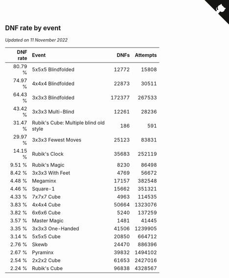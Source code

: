 ## DNF rate by event

*Updated on 11 November 2022*

| DNF rate | Event | DNFs | Attempts |
| ---: | :--- | ---: | ---: |
| 80.79 % | 5x5x5 Blindfolded | 12772 | 15808 |
| 74.97 % | 4x4x4 Blindfolded | 22873 | 30511 |
| 64.43 % | 3x3x3 Blindfolded | 172377 | 267533 |
| 43.42 % | 3x3x3 Multi-Blind | 12261 | 28236 |
| 31.47 % | Rubik's Cube: Multiple blind old style | 186 | 591 |
| 29.97 % | 3x3x3 Fewest Moves | 25123 | 83831 |
| 14.15 % | Rubik's Clock | 35683 | 252119 |
| 9.51 % | Rubik's Magic | 8230 | 86498 |
| 8.42 % | 3x3x3 With Feet | 4769 | 56672 |
| 4.48 % | Megaminx | 17157 | 382548 |
| 4.46 % | Square-1 | 15662 | 351321 |
| 4.33 % | 7x7x7 Cube | 4963 | 114535 |
| 3.83 % | 4x4x4 Cube | 50664 | 1323076 |
| 3.82 % | 6x6x6 Cube | 5240 | 137259 |
| 3.57 % | Master Magic | 1481 | 41445 |
| 3.35 % | 3x3x3 One-Handed | 41506 | 1239905 |
| 3.14 % | 5x5x5 Cube | 20850 | 664712 |
| 2.76 % | Skewb | 24470 | 886396 |
| 2.67 % | Pyraminx | 39832 | 1494102 |
| 2.54 % | 2x2x2 Cube | 61653 | 2427016 |
| 2.24 % | Rubik's Cube | 96838 | 4328567 |


<a href="https://github.com/JustinTimeCuber/wca_statistics" class="github-corner" aria-label="View source on Github"><svg width="80" height="80" viewBox="0 0 250 250" style="fill:#151513; color:#fff; position: absolute; top: 0; border: 0; right: 0;" aria-hidden="true"><path d="M0,0 L115,115 L130,115 L142,142 L250,250 L250,0 Z"></path><path d="M128.3,109.0 C113.8,99.7 119.0,89.6 119.0,89.6 C122.0,82.7 120.5,78.6 120.5,78.6 C119.2,72.0 123.4,76.3 123.4,76.3 C127.3,80.9 125.5,87.3 125.5,87.3 C122.9,97.6 130.6,101.9 134.4,103.2" fill="currentColor" style="transform-origin: 130px 106px;" class="octo-arm"></path><path d="M115.0,115.0 C114.9,115.1 118.7,116.5 119.8,115.4 L133.7,101.6 C136.9,99.2 139.9,98.4 142.2,98.6 C133.8,88.0 127.5,74.4 143.8,58.0 C148.5,53.4 154.0,51.2 159.7,51.0 C160.3,49.4 163.2,43.6 171.4,40.1 C171.4,40.1 176.1,42.5 178.8,56.2 C183.1,58.6 187.2,61.8 190.9,65.4 C194.5,69.0 197.7,73.2 200.1,77.6 C213.8,80.2 216.3,84.9 216.3,84.9 C212.7,93.1 206.9,96.0 205.4,96.6 C205.1,102.4 203.0,107.8 198.3,112.5 C181.9,128.9 168.3,122.5 157.7,114.1 C157.9,116.9 156.7,120.9 152.7,124.9 L141.0,136.5 C139.8,137.7 141.6,141.9 141.8,141.8 Z" fill="currentColor" class="octo-body"></path></svg></a><style>.github-corner:hover .octo-arm{animation:octocat-wave 560ms ease-in-out}@keyframes octocat-wave{0%,100%{transform:rotate(0)}20%,60%{transform:rotate(-25deg)}40%,80%{transform:rotate(10deg)}}@media (max-width:500px){.github-corner:hover .octo-arm{animation:none}.github-corner .octo-arm{animation:octocat-wave 560ms ease-in-out}}</style>
